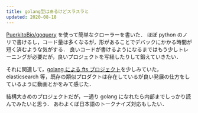 ```yaml
---
title: golang型はあるけどスラスラと
updated: 2020-08-18
---
```


[PuerkitoBio/goquery](https://github.com/PuerkitoBio/goquery) を使って簡単なクローラーを書いた．
ほぼ python のノリで書けるし，コード量は多くなるが，形があることでデバックにかかる時間が短く済むような気がする．
良いコードが書けるようになるまではもう少しトレーニングが必要だが，良いプロジェクトを写経したりして鍛えていきたい．

それに関連して，[golang による fts プロジェクト](http://blevesearch.com/)を少しみていた，
elasticsearch 等，既存の類似プロダクトは存在しているが良い発展の仕方をしているように動画とかをみて感じた．

結構大きめのプロジェクトだが，一通り golang になれたら内部までしっかり読んでみたいと思う．
あわよくば日本語のトークナイズ対応もしたい．
